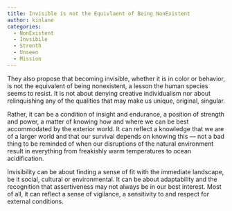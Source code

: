 ```yaml
---
title: Invisible is not the Equivlaent of Being NonExistent
author: kinlane
categories:
  - NonExistent
  - Invsibile
  - Strenth
  - Unseen
  - Mission
---
```

They also propose that becoming invisible, whether it is in color or behavior, is not the equivalent of being nonexistent, a lesson the human species seems to resist. It is not about denying creative individualism nor about relinquishing any of the qualities that may make us unique, original, singular.

Rather, it can be a condition of insight and endurance, a position of strength and power, a matter of knowing how and where we can be best accommodated by the exterior world. It can reflect a knowledge that we are of a larger world and that our survival depends on knowing this — not a bad thing to be reminded of when our disruptions of the natural environment result in everything from freakishly warm temperatures to ocean acidification.

Invisibility can be about finding a sense of fit with the immediate landscape, be it social, cultural or environmental. It can be about adaptability and the recognition that assertiveness may not always be in our best interest. Most of all, it can reflect a sense of vigilance, a sensitivity to and respect for external conditions.